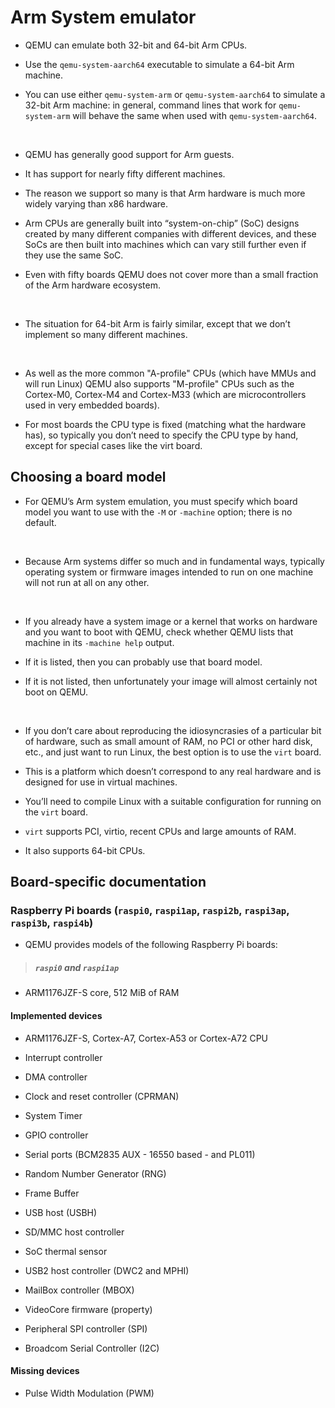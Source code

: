 # Arm System emulator

- QEMU can emulate both 32-bit and 64-bit Arm CPUs.

- Use the `qemu-system-aarch64` executable to simulate a 64-bit Arm machine.

- You can use either `qemu-system-arm` or `qemu-system-aarch64` to simulate a 32-bit Arm machine: in general, command lines that work for `qemu-system-arm` will behave the same when used with `qemu-system-aarch64`.

<br>

- QEMU has generally good support for Arm guests.

- It has support for nearly fifty different machines.

- The reason we support so many is that Arm hardware is much more widely varying than x86 hardware.

- Arm CPUs are generally built into “system-on-chip” (SoC) designs created by many different companies with different devices, and these SoCs are then built into machines which can vary still further even if they use the same SoC.

- Even with fifty boards QEMU does not cover more than a small fraction of the Arm hardware ecosystem.

<br>

- The situation for 64-bit Arm is fairly similar, except that we don’t implement so many different machines.

<br>

- As well as the more common "A-profile" CPUs (which have MMUs and will run Linux) QEMU also supports "M-profile" CPUs such as the Cortex-M0, Cortex-M4 and Cortex-M33 (which are microcontrollers used in very embedded boards).

- For most boards the CPU type is fixed (matching what the hardware has), so typically you don’t need to specify the CPU type by hand, except for special cases like the virt board.

## Choosing a board model

- For QEMU’s Arm system emulation, you must specify which board model you want to use with the `-M` or `-machine` option; there is no default.

<br>

- Because Arm systems differ so much and in fundamental ways, typically operating system or firmware images intended to run on one machine will not run at all on any other.

<br>

- If you already have a system image or a kernel that works on hardware and you want to boot with QEMU, check whether QEMU lists that machine in its `-machine help` output.

- If it is listed, then you can probably use that board model.

- If it is not listed, then unfortunately your image will almost certainly not boot on QEMU.

<br>

- If you don’t care about reproducing the idiosyncrasies of a particular bit of hardware, such as small amount of RAM, no PCI or other hard disk, etc., and just want to run Linux, the best option is to use the `virt` board.

- This is a platform which doesn’t correspond to any real hardware and is designed for use in virtual machines.

- You’ll need to compile Linux with a suitable configuration for running on the `virt` board.

- `virt` supports PCI, virtio, recent CPUs and large amounts of RAM.

- It also supports 64-bit CPUs.

## Board-specific documentation

### Raspberry Pi boards (`raspi0`, `raspi1ap`, `raspi2b`, `raspi3ap`, `raspi3b`, `raspi4b`)

- QEMU provides models of the following Raspberry Pi boards:

> ##### `raspi0` and `raspi1ap`

- ARM1176JZF-S core, 512 MiB of RAM

#### Implemented devices

- ARM1176JZF-S, Cortex-A7, Cortex-A53 or Cortex-A72 CPU

- Interrupt controller

- DMA controller

- Clock and reset controller (CPRMAN)

- System Timer

- GPIO controller

- Serial ports (BCM2835 AUX - 16550 based - and PL011)

- Random Number Generator (RNG)

- Frame Buffer

- USB host (USBH)

- SD/MMC host controller

- SoC thermal sensor

- USB2 host controller (DWC2 and MPHI)

- MailBox controller (MBOX)

- VideoCore firmware (property)

- Peripheral SPI controller (SPI)

- Broadcom Serial Controller (I2C)

#### Missing devices

- Pulse Width Modulation (PWM)
